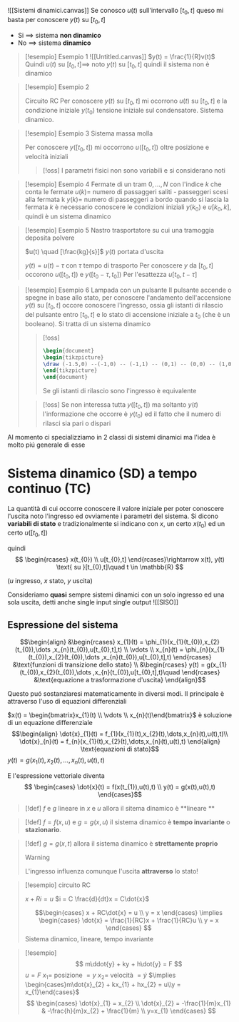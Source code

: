 ![[Sistemi dinamici.canvas]]
Se conosco $u(t)$ sull'intervallo $[t_{0},t]$ queso mi basta per conoscere $y(t)$ su $[t_{0},t]$

- Si $\implies$ sistema **non dinamico**
- No $\implies$ sistema **dinamico**

>[!esempio] Esempio 1
> ![[Untitled.canvas]]
> $y(t) = \frac{1}{R}v(t)$
> Quindi $u(t)$ su $[t_{0},t] \implies$ noto $y(t)$ su $[t_{0},t]$ quindi il sistema non è dinamico
> 
>
>


>[!esempio] Esempio 2
>
>Circuito RC
>Per conoscere $y(t)$ su $[t_{0},t]$ mi ocorrono $u(t)$ su $[t_{0},t]$ e la condizione iniziale $y(t_{0})$ tensione iniziale sul condensatore. Sistema dinamico.

>[!esempio] Esempio 3
>Sistema massa molla
>
>Per conoscere $y([t_{0},t])$ mi occorrono $u([t_{0},t])$ oltre posizione e velocità iniziali
>
>>[!oss]
>>I parametri fisici non sono variabili e si considerano noti

>[!esempio] Esempio 4
>Fermate di un tram
>$0,\dots,N$ con l'indice $k$ che conta le fermate
>$u(k) =$ numero di passaggeri saliti - passeggeri scesi alla fermata k
>$y(k) =$ numero di passeggeri a bordo quando si lascia la fermata $k$
>è necessario conoscere le condizioni iniziali $y(k_{0})$ e $u[k_{0},k]$, quindi è un sistema dinamico

>[!esempio] Esempio 5
>Nastro trasportatore su cui una tramoggia deposita polvere
>
>$u(t) \quad [\frac{kg}{s}]$
>$y(t)$ portata d'uscita 
>
>$y(t) = u(t) - \tau$ con $\tau$ tempo di trasporto
>Per conoscere $y$ da $[t_{0},t]$ occorono $u([t_{0},t])$ e $y([t_{0}-\tau,t_{0}])$ 
>Per l'esattezza $u[t_{0},t - \tau]$
>

>[!esempio] Esempio 6
>Lampada con un pulsante
>Il pulsante accende o spegne in base allo stato, per conoscere l'andamento dell'accensione $y(t)$ su $[t_{0},t]$ occore conoscere l'ingresso, ossia gli istanti di rilascio del pulsante entro $[t_{0},t]$ e lo stato di accensione iniziale a $t_{0}$ (che è un booleano). Si tratta di un sistema dinamico
>
>>[!oss]
>> ```tikz
>>\begin{document}
>>\begin{tikzpicture}
>>\draw (-1.5,0) --(-1,0) -- (-1,1) -- (0,1) -- (0,0) -- (1,0) -- (1,1) -- (1.2,1) -- (1.2,0);
>>\end{tikzpicture}
>>\end{document}
>>```
>>Se gli istanti di rilascio sono l'ingresso è equivalente
>
>>[!oss]
>>Se non interessa tutta $y([t_{0},t])$ ma soltanto $y(t)$ l'informazione che occorre è $y(t_{0})$ ed il fatto che il numero di rilasci sia pari o dispari


Al momento ci specializziamo in 2 classi di sistemi dinamici ma l'idea è molto piú generale di esse

# Sistema dinamico (SD) a tempo continuo (TC)
La quantità di cui occorre conoscere il valore iniziale per poter conoscere l'uscita noto l'ingresso ed ovviamente i parametri del sistema. Si dicono **variabili di stato** e tradizionalmente si indicano con $x$, un certo $x(t_{0})$  ed un certo $u([t_{0},t])$

quindi
$$
\begin{rcases}
x(t_{0}) \\
u[t_{0},t]
\end{rcases}\rightarrow  x(t), y(t) \text{ su }[t_{0},t]\quad t \in \mathbb{R}
$$

($u$ ingresso, $x$ stato, $y$ uscita)

Consideriamo **quasi** sempre sistemi dinamici con un solo ingresso ed una sola uscita, detti anche single input single output
![[SISO]] 

## Espressione del sistema
$$\begin{align}
&\begin{rcases}
x_{1}(t) = \phi_{1}(x_{1}(t_{0}),x_{2}(t_{0}),\dots ,x_{n}(t_{0}),u[t_{0},t],t) \\ 
\vdots \\
x_{n}(t) = \phi_{n}(x_{1}(t_{0}),x_{2}(t_{0}),\dots ,x_{n}(t_{0}),u[t_{0},t],t)
\end{rcases} &\text{funzioni di transizione dello stato} \\
&\begin{rcases}
y(t)  = g(x_{1}(t_{0}),x_{2}(t_{0}),\dots ,x_{n}(t_{0}),u[t_{0},t],t)\quad
\end{rcases} &\text{equazione a trasformazione d'uscita}
\end{align}$$

Questo puó sostanziaresi matematicamente in diversi modi. Il principale è attraverso l'uso di equazioni differenziali

$x(t) = \begin{bmatrix}x_{1}(t) \\ \vdots \\ x_{n}(t)\end{bmatrix}$ è soluzione di un equazione differenziale
$$\begin{align}
\dot{x}_{1}(t) = f_{1}(x_{1}(t),x_{2}(t),\dots,x_{n}(t),u(t),t)\\
\dot{x}_{n}(t) = f_{n}(x_{1}(t),x_{2}(t),\dots,x_{n}(t),u(t),t)
\end{align} \text{equazioni di stato}$$
$y(t) = g(x_{1}(t),x_{2}(t),\dots,x_{n}(t),u(t),t)$


E l'espressione vettoriale diventa
$$
\begin{cases}
\dot{x}(t) = f(x(t_{1}),u(t),t) \\
y(t) = g(x(t),u(t),t)
\end{cases}$$

>[!def]
>$f$ e $g$ lineare in $x$ e $u$ allora il sitema dinamico è **lineare **

>[!def]
>$f = f(x,u)$ e $g=g(x,u)$ il sistema dinamico è **tempo invariante** o **stazionario**.

>[!def]
>$g = g(x,t)$ allora il sistema dinamico è **strettamente proprio**
>
>>[!warning]
>>L'ingresso influenza comunque l'uscita **attraverso** lo stato!


>[!esempio]
>circuito RC
>
>$x + Ri = u$
>$i = C \frac{d}{dt}x = C\dot{x}$
>
> $$\begin{cases}
>x + RC\dot{x} = u \\
> y = x
>\end{cases} \implies \begin{cases}
> \dot{x} = \frac{1}{RC}x + \frac{1}{RC}u \\
> y = x
>\end{cases}
>$$
>Sistema dinamico, lineare, tempo invariante


>[!esempio]
> $$
> m\ddot{y} + ky + h\dot{y} = F
>$$
>$u = F$
>$x_{1} =$ posizione $=y$
>$x_{2} =$ velocità $=\dot{y}$
>$\implies \begin{cases}m\dot{x}_{2} + kx_{1} + hx_{2} = u\\y = x_{1}\end{cases}$
> $$
>\begin{cases}
>\dot{x}_{1} = x_{2} \\
> \dot{x}_{2} = -\frac{1}{m}x_{1} & -\frac{h}{m}x_{2} + \frac{1}{m} \\
>y=x_{1}
>\end{cases}
>$$

